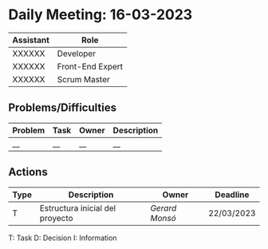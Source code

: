 # Daily Meeting: 16-03-2023

| Assistant | Role             |  
|-----------|------------------|
| XXXXXX    | Developer        |   
| XXXXXX    | Front-End Expert |  
| XXXXXX    | Scrum Master     |  

## Problems/Difficulties

| Problem | Task | Owner | Description |
|---------|------|-------|-------------|
| __      | __   | __    | __          |

## Actions

| Type | Description                     | Owner          | Deadline   |
|------|---------------------------------|----------------|------------|
| T    | Estructura inicial del proyecto | _Gerard Monsó_ | 22/03/2023 |

T: Task
D: Decision
I: Information